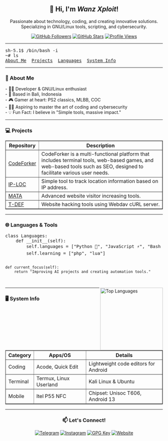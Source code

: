 <!-- README.md for Wanz Xploit -->
<h2 align="center">👋 Hi, I'm <i>Wanz Xploit</i>!</h2>
<p align="center">
    Passionate about technology, coding, and creating innovative solutions. Specializing in GNU/Linux tools, scripting, and cybersecurity.
</p>

<!-- Badges -->
<p align="center">
    <a href="https://github.com/wanzxploit?tab=followers"><img src="https://img.shields.io/github/followers/wanzxploit?style=social&label=Follow" alt="GitHub Followers"></a>
    <a href="https://github.com/wanzxploit"><img src="https://img.shields.io/github/stars/wanzxploit?style=social" alt="GitHub Stars"></a>
    <a href="#"><img src="https://hits.seeyoufarm.com/api/count/incr/badge.svg?url=https%3A%2F%2Fgithub.com%2Fwanzxploit&title=Profile%20Views&count_bg=%2379C83D&icon=&icon_color=%23E7E7E7&title_bg=%23555555" alt="Profile Views"></a>
</p>

---

<pre>
sh-5.1$ /bin/bash -i
~# ls
<a href="#about">About Me</a>  <a href="#projects">Projects</a>  <a href="#languages">Languages</a>  <a href="#system-info">System Info</a>
</pre>

---

<h3 id="about">📄 About Me</h3>
<p>
    - 👨‍💻 Developer & GNU/Linux enthusiast<br>
    - 📍 Based in Bali, Indonesia<br>
    - 🎮 Gamer at heart: PS2 classics, MLBB, COC<br>
    - 🧑‍🎓 Aspiring to master the art of coding and cybersecurity<br>
    - 💡 Fun Fact: I believe in "Simple tools, massive impact."
</p>

---

<h3 id="projects">💻 Projects</h3>
<table border="1">
    <thead>
        <tr>
            <th>Repository</th>
            <th>Description</th>
        </tr>
    </thead>
    <tbody>
        <tr>
            <td><a href="https://github.com/codeforkerapp">CodeForker</a></td>
            <td>CodeForker is a multi-functional platform that includes terminal tools, web-based games, and web-based tools such as SEO, designed to facilitate various user needs.</td>
        </tr>
        <tr>
            <td><a href="https://github.com/wanzxploit/IP-LOC">IP-LOC</a></td>
            <td>Simple tool to track location information based on IP address.</td>
        </tr>
        <tr>
            <td><a href="https://github.com/wanzxploit/MATA">MATA</a></td>
            <td>Advanced website visitor increasing tools.</td>
        </tr>
        <tr>
            <td><a href="https://github.com/wanzxploit/Tools-deface">T-DEF</a></td>
            <td>Website hacking tools using Webdav cURL server.</td>
        </tr>
    </tbody>
</table>

---

<h3 id="languages">🌐 Languages & Tools</h3>
<pre>
class Languages:
    def __init__(self):
        self.languages = ["Python 🐍", "JavaScript ⚡", "Bash 🖥️", "HTML/CSS 🌐"]
        self.learning = ["php", "lua"]
    
    def current_focus(self):
        return "Improving AI projects and creating automation tools."
</pre>

<a href="#"><img align="right" height="200" src="https://github-readme-stats.vercel.app/api/top-langs/?username=wanzxploit&layout=compact&theme=radical&hide_border=true" alt="Top Languages"></a>

---

<h3 id="system-info">🖥️ System Info</h3>
<table border="1">
    <thead>
        <tr>
            <th>Category</th>
            <th>Apps/OS</th>
            <th>Details</th>
        </tr>
    </thead>
    <tbody>
        <tr>
            <td>Coding</td>
            <td>Acode, Quick Edit</td>
            <td>Lightweight code editors for Android</td>
        </tr>
        <tr>
            <td>Terminal</td>
            <td>Termux, Linux Userland</td>
            <td>Kali Linux & Ubuntu</td>
        </tr>
        <tr>
            <td>Mobile</td>
            <td>Itel P55 NFC</td>
            <td>Chipset: Unisoc T606, Android 13</td>
        </tr>
    </tbody>
</table>

---

<h3 align="center">📫 Let's Connect!</h3>
<p align="center">
    <a href="https://t.me/wanzxploit" target="_blank"><img src="https://img.shields.io/badge/Telegram-%232CA5E0?style=for-the-badge&logo=telegram&logoColor=white" alt="Telegram"></a>
    <a href="https://instagram.com/wanz_xploit" target="_blank"><img src="https://img.shields.io/badge/Instagram-%23E4405F?style=for-the-badge&logo=instagram&logoColor=white" alt="Instagram"></a>
    <a href="https://github.com/wanzxploit.gpg" target="_blank"><img src="https://img.shields.io/badge/GPG%20Key-%233f4145?style=for-the-badge&logo=gnu-privacy-guard&logoColor=white" alt="GPG Key"></a>
    <a href="https://wanzxploit.github.io/" target="_blank"><img src="https://img.shields.io/badge/Website-%230A0A0A?style=for-the-badge&logo=google-chrome&logoColor=white" alt="Website"></a>
</p>
